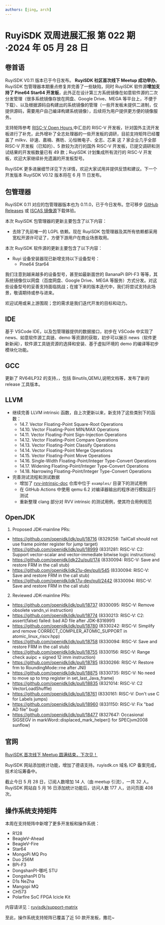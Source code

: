 ```yaml
---
authors: [jing, arch]
---
```


# RuyiSDK 双周进展汇报 第 022 期·2024 年 05 月 28 日

## 卷首语

RuyiSDK V0.11 版本已于今日发布。 **RuyiSDK 社区首次线下 Meetup 成功举办**。RuyiSDK 包管理器本期重点修复并完善了一些缺陷，同时 RuyiSDK 软件源**增加支持了 Pine64 Star64 开发板**，此外正在设计第三方系统镜像在如意软件源的二次分发管理（很多系统镜像存放在网盘、Google Drive、MEGA 等平台上，不便于下载）、以及根据源码自构建出的系统镜像的管理（一些开发板未提供二进制，仅提供源码，需要用户自己编译构建系统镜像），后续将为用户提供更方便的镜像服务。

支持矩阵参考 [RISC-V Open Hours ](https://docs.google.com/presentation/d/1wyRJXCn4V3ytT6cIr0VyP6RP_pIPu1yLh5S-mjgLBmY/edit#slide=id.g24406ee815a_0_8)中汇总的 RISC-V 开发板，针对国外主流开发板进行了补充，此外增补了全志处理器的一些开发板的调研，目前支持矩阵已经覆盖了 milkv、矽速、嘉楠、赛昉、沁恒微电子、全志、芯来 这 7 家企业几乎全部 RISC-V 开发板（已知的）、5 款较为流行的国外 RISC-V 开发板，已提交调研和测试结果的开发板数量已有 49 款；RuyiSDK 计划集成所有流行的 RISC-V 开发板，欢迎大家继续补充遗漏的开发板型号。

RuyiSDK 更多进展细节详见下方详情，欢迎大家试用并提供反馈和建议。下一个开发版本 RuyiSDK V0.12 版本将在 6 月 11 日发布。

## 包管理器

RuyiSDK 0.11 对应的包管理器版本也为 0.11.0，已于今日发布。您可移步
[GitHub Releases] 或 [ISCAS 镜像源][iscas]下载体验。

[GitHub Releases]: https://github.com/ruyisdk/ruyi/releases/tag/0.11.0
[iscas]: https://mirror.iscas.ac.cn/ruyisdk/ruyi/releases/0.11.0/

本次 RuyiSDK 包管理器的更新主要包含了以下内容：

- 去除了先前唯一的 LGPL 依赖。现在 RuyiSDK 包管理器及其所有依赖都采用宽松开源许可证了，方便下游用户在商业场景取用。

本次 RuyiSDK 软件源的更新主要包含了以下内容：

- Ruyi 设备安装器现已新增支持以下设备型号：
  - Pine64 Star64

我们注意到越来越多的设备型号，甚至如最新面世的 BananaPi BPI-F3 等等，其系统镜像仅以网盘（百度网盘、Google Drive、MEGA 等服务）方式分发。对这些设备型号的妥善支持面临挑战；在接下来的版本迭代中，我们将尝试支持此场景，敬请期待或参与进来。

欢迎试用或来上游围观；您的需求是我们迭代开发的目标和动力。

## IDE

基于 VSCode IDE，以及包管理器提供的数据接口，初步在 VSCode 中实现了 news、如意软件源工具链、demo 等资源的获取，初步可以展示 news（软件更新新闻），软件源工具链资源的选择和安装、基于虚拟环境的 demo 的编译等初步模块化功能。

## GCC

更新了 RV64ILP32 的支持，，包括 Binutils,QEMU,说明文档等，发布了新的 release 工具版本。

## LLVM

- 继续完善 LLVM intrinsic 函数，自上次更新以来，新支持了这些类别下的函数：
  - 14.7. Vector Floating-Point Square-Root Operations
  - 14.10. Vector Floating-Point MIN/MAX Operations
  - 14.11. Vector Floating-Point Sign-Injection Operations
  - 14.12. Vector Floating-Point Compare Operations
  - 14.13. Vector Floating-Point Classify Operations
  - 14.14. Vector Floating-Point Merge Operations
  - 14.15. Vector Floating-Point Move Operations
  - 14.16. Single-Width Floating-Point/Integer Type-Convert Operations
  - 14.17. Widening Floating-Point/Integer Type-Convert Operations
  - 14.18. Narrowing Floating-Point/Integer Type-Convert Operations
- 完善测试流程和测试数据
  - 增加了 [rvv-intrinsic-doc](https://github.com/riscv-non-isa/rvv-intrinsic-doc) 仓库中位于 `examples/` 目录下的测试用例
  - 在 GitHub Actions 中使用 qemu 6.2 对编译器输出的程序进行模拟运行测试
  - 重新整理 clang 部分对 RVV intrinsic 的测试用例，使其符合用例规范

## OpenJDK

1. Proposed JDK-mainline PRs:

- https://github.com/openjdk/jdk/pull/18716 (8329258: TailCall should not use frame pointer register for jump target)
- https://github.com/openjdk/jdk/pull/18999 (8331281: RISC-V: C2: Support vector-scalar and vector-immediate bitwise logic instructions)
- https://github.com/openjdk/jdk22u/pull/174 (8330094: RISC-V: Save and restore FRM in the call stub)
- https://github.com/openjdk/jdk21u-dev/pull/545 (8330094: RISC-V: Save and restore FRM in the call stub)
- https://github.com/openjdk/jdk17u-dev/pull/2442 (8330094: RISC-V: Save and restore FRM in the call stub)

2. Reviewed JDK-mainline PRs:

- https://github.com/openjdk/jdk/pull/18737 (8330095: RISC-V: Remove obsolete vandn_vi instruction)
- https://github.com/openjdk/jdk/pull/18774 (8330213: RISC-V: C2: assert(false) failed: bad AD file after JDK-8316991)
- https://github.com/openjdk/jdk/pull/18780 (8330242: RISC-V: Simplify and remove CORRECT_COMPILER_ATOMIC_SUPPORT in atomic_linux_riscv.hpp)
- https://github.com/openjdk/jdk/pull/18758 (8330094: RISC-V: Save and restore FRM in the call stub)
- https://github.com/openjdk/jdk/pull/18755 (8330156: RISC-V: Range check auipc + signed 12 imm instruction)
- https://github.com/openjdk/jdk/pull/18785 (8330266: RISC-V: Restore frm to RoundingMode::rne after JNI)
- https://github.com/openjdk/jdk/pull/18875 (8330735: RISC-V: No need to move sp to tmp register in set_last_Java_frame)
- https://github.com/openjdk/jdk/pull/18835 (8321014: RISC-V: C2 VectorLoadShuffle)
- https://github.com/openjdk/jdk/pull/18761 (8330161: RISC-V: Don't use C for Labels jumps)
- https://github.com/openjdk/jdk/pull/18960 (8331150: RISC-V: Fix "bad AD file" bug)
- https://github.com/openjdk/jdk/pull/18477 (8327647: Occasional SIGSEGV in markWord::displaced_mark_helper() for SPECjvm2008 sunflow)

## 官网

[RuyiSDK 首次线下 Meetup 圆满结束，下次见！](https://mp.weixin.qq.com/s/wHCKdaZLcEyn7CspkIoEmQ)

RuyiSDK 网站添加统计功能，增加了德语支持。ruyisdk.cn 域名 ICP 备案完成，技术论坛筹备中。

截止今日 5 月 28 日，订阅人数增加 14 人（由 meetup 引流），一共 32 人。RuyiSDK 网站自 5 月 16 日添加统计功能后，访问人数 177 人，访问页面 408 次。

## 操作系统支持矩阵

本周在支持矩阵中新增了更多开发板和操作系统：

- R128
- BeagleV-Ahead
- BeagleV-Fire
- Star64
- MongoPi MQ Pro
- Duo 256M
- BPi-F3
- DongshanPI-哪吒 STU
- DongshanPI D1s
- D1s NeZha
- Mangopi MQ
- CH573
- Polarfire SoC FPGA Icicle Kit

内容请详见：[ruyisdk/support-matrix](https://github.com/ruyisdk/support-matrix)

至此，操作系统支持矩阵已覆盖了近 50 款开发板，撒花~
